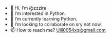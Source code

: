- 👋 Hi, I’m @zzzira
- 👀 I’m interested in Python.
- 🌱 I’m currently learning Python.
- 💞️ I’m looking to collaborate on sry not now.
- 📫 How to reach me? Uili0054xq@gmail.com

<!---
zzzira/zzzira is a ✨ special ✨ repository because its `README.md` (this file) appears on your GitHub profile.
You can click the Preview link to take a look at your changes.
--->
